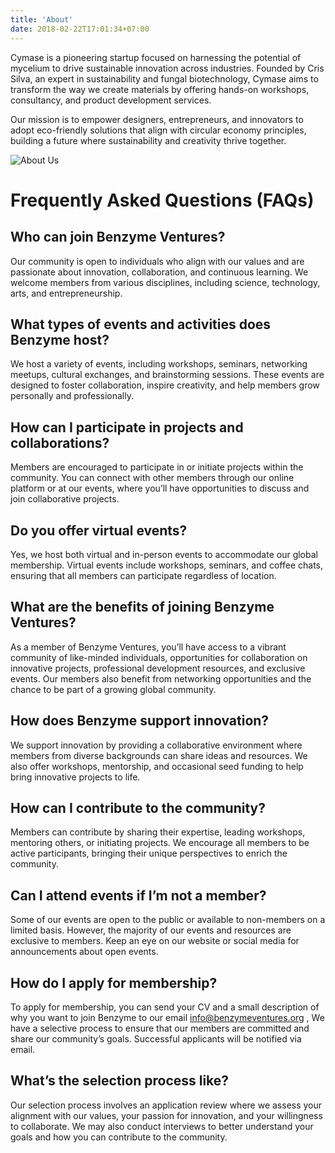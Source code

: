 ```yaml
---
title: 'About'
date: 2018-02-22T17:01:34+07:00
---
```


Cymase is a pioneering startup focused on harnessing the potential of mycelium to drive sustainable innovation across industries. Founded by Cris Silva, an expert in sustainability and fungal biotechnology, Cymase aims to transform the way we create materials by offering hands-on workshops, consultancy, and product development services. 

Our mission is to empower designers, entrepreneurs, and innovators to adopt eco-friendly solutions that align with circular economy principles, building a future where sustainability and creativity thrive together.

![About Us](/images/about.svg)

# Frequently Asked Questions (FAQs)


## Who can join Benzyme Ventures?

Our community is open to individuals who align with our values and are passionate about innovation, collaboration, and continuous learning. We welcome members from various disciplines, including science, technology, arts, and entrepreneurship.

## What types of events and activities does Benzyme host?

We host a variety of events, including workshops, seminars, networking meetups, cultural exchanges, and brainstorming sessions. These events are designed to foster collaboration, inspire creativity, and help members grow personally and professionally.

## How can I participate in projects and collaborations?

Members are encouraged to participate in or initiate projects within the community. You can connect with other members through our online platform or at our events, where you’ll have opportunities to discuss and join collaborative projects.

## Do you offer virtual events?

Yes, we host both virtual and in-person events to accommodate our global membership. Virtual events include workshops, seminars, and coffee chats, ensuring that all members can participate regardless of location.

## What are the benefits of joining Benzyme Ventures?

As a member of Benzyme Ventures, you’ll have access to a vibrant community of like-minded individuals, opportunities for collaboration on innovative projects, professional development resources, and exclusive events. Our members also benefit from networking opportunities and the chance to be part of a growing global community.

## How does Benzyme support innovation?

We support innovation by providing a collaborative environment where members from diverse backgrounds can share ideas and resources. We also offer workshops, mentorship, and occasional seed funding to help bring innovative projects to life.

## How can I contribute to the community?

Members can contribute by sharing their expertise, leading workshops, mentoring others, or initiating projects. We encourage all members to be active participants, bringing their unique perspectives to enrich the community.

## Can I attend events if I’m not a member?

Some of our events are open to the public or available to non-members on a limited basis. However, the majority of our events and resources are exclusive to members. Keep an eye on our website or social media for announcements about open events.

## How do I apply for membership?

To apply for membership, you can send your CV and a small description of why you want to join Benzyme to our email info@benzymeventures.org , We have a selective process to ensure that our members are committed and share our community’s goals. Successful applicants will be notified via email.

## What’s the selection process like?

Our selection process involves an application review where we assess your alignment with our values, your passion for innovation, and your willingness to collaborate. We may also conduct interviews to better understand your goals and how you can contribute to the community.




